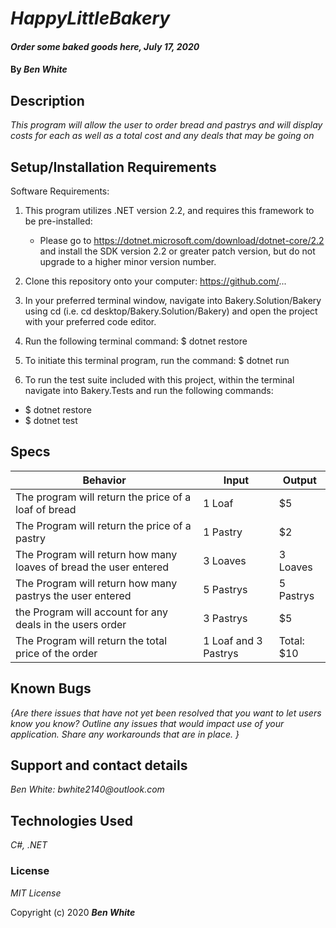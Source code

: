 # _HappyLittleBakery_

#### _Order some baked goods here, July 17, 2020_

#### By _**Ben White**_

## Description

_This program will allow the user to order bread and pastrys and will display costs for each as well as a total cost and any deals that may be going on_

## Setup/Installation Requirements

Software Requirements:

1. This program utilizes .NET version 2.2, and requires this framework to be pre-installed:
    * Please go to https://dotnet.microsoft.com/download/dotnet-core/2.2 and install the SDK version 2.2 or
      greater patch version, but do not upgrade to a higher minor version number.

2. Clone this repository onto your computer: https://github.com/...

3. In your preferred terminal window, navigate into Bakery.Solution/Bakery using cd (i.e. cd
   desktop/Bakery.Solution/Bakery) and open the project with your preferred code editor.
4. Run the following terminal command: $ dotnet restore

5. To initiate this terminal program, run the command: $ dotnet run

6. To run the test suite included with this project, within the terminal navigate into Bakery.Tests and run the following commands:
  * $ dotnet restore
  * $ dotnet test

## Specs

Behavior|Input|Output
------|------|------
The program will return the price of a loaf of bread|1 Loaf|$5
The Program will return the price of a pastry|1 Pastry|$2
The Program will return how many loaves of bread the user entered|3 Loaves|3 Loaves
The Program will return how many pastrys the user entered|5 Pastrys|5 Pastrys
the Program will account for any deals in the users order|3 Pastrys|$5
The Program will return the total price of the order|1 Loaf and 3 Pastrys|Total: $10


## Known Bugs

_{Are there issues that have not yet been resolved that you want to let users know you know?  Outline any issues that would impact use of your application.  Share any workarounds that are in place. }_

## Support and contact details

_Ben White: bwhite2140@outlook.com_

## Technologies Used

_C#, .NET_

### License

*MIT License*

Copyright (c) 2020 **_Ben White_**